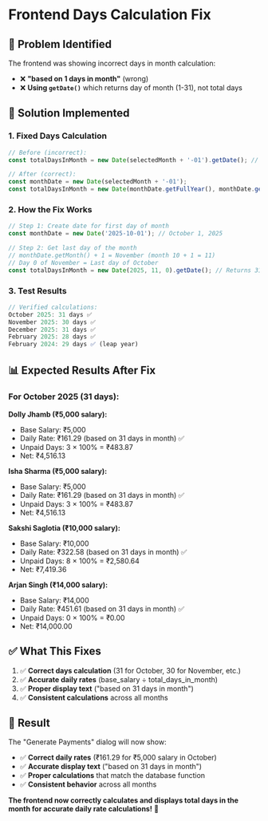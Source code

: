 # Frontend Days Calculation Fix

## 🎯 **Problem Identified**

The frontend was showing incorrect days in month calculation:
- ❌ **"based on 1 days in month"** (wrong)
- ❌ **Using `getDate()`** which returns day of month (1-31), not total days

## 🔧 **Solution Implemented**

### **1. Fixed Days Calculation**
```javascript
// Before (incorrect):
const totalDaysInMonth = new Date(selectedMonth + '-01').getDate(); // Returns 1-31

// After (correct):
const monthDate = new Date(selectedMonth + '-01');
const totalDaysInMonth = new Date(monthDate.getFullYear(), monthDate.getMonth() + 1, 0).getDate();
```

### **2. How the Fix Works**
```javascript
// Step 1: Create date for first day of month
const monthDate = new Date('2025-10-01'); // October 1, 2025

// Step 2: Get last day of the month
// monthDate.getMonth() + 1 = November (month 10 + 1 = 11)
// Day 0 of November = Last day of October
const totalDaysInMonth = new Date(2025, 11, 0).getDate(); // Returns 31
```

### **3. Test Results**
```javascript
// Verified calculations:
October 2025: 31 days ✅
November 2025: 30 days ✅
December 2025: 31 days ✅
February 2025: 28 days ✅
February 2024: 29 days ✅ (leap year)
```

## 📊 **Expected Results After Fix**

### **For October 2025 (31 days):**

**Dolly Jhamb (₹5,000 salary):**
- Base Salary: ₹5,000
- Daily Rate: ₹161.29 (based on 31 days in month) ✅
- Unpaid Days: 3 × 100% = ₹483.87
- Net: ₹4,516.13

**Isha Sharma (₹5,000 salary):**
- Base Salary: ₹5,000
- Daily Rate: ₹161.29 (based on 31 days in month) ✅
- Unpaid Days: 3 × 100% = ₹483.87
- Net: ₹4,516.13

**Sakshi Saglotia (₹10,000 salary):**
- Base Salary: ₹10,000
- Daily Rate: ₹322.58 (based on 31 days in month) ✅
- Unpaid Days: 8 × 100% = ₹2,580.64
- Net: ₹7,419.36

**Arjan Singh (₹14,000 salary):**
- Base Salary: ₹14,000
- Daily Rate: ₹451.61 (based on 31 days in month) ✅
- Unpaid Days: 0 × 100% = ₹0.00
- Net: ₹14,000.00

## ✅ **What This Fixes**

1. ✅ **Correct days calculation** (31 for October, 30 for November, etc.)
2. ✅ **Accurate daily rates** (base_salary ÷ total_days_in_month)
3. ✅ **Proper display text** ("based on 31 days in month")
4. ✅ **Consistent calculations** across all months

## 🎯 **Result**

The "Generate Payments" dialog will now show:
- ✅ **Correct daily rates** (₹161.29 for ₹5,000 salary in October)
- ✅ **Accurate display text** ("based on 31 days in month")
- ✅ **Proper calculations** that match the database function
- ✅ **Consistent behavior** across all months

**The frontend now correctly calculates and displays total days in the month for accurate daily rate calculations!** 🎯

